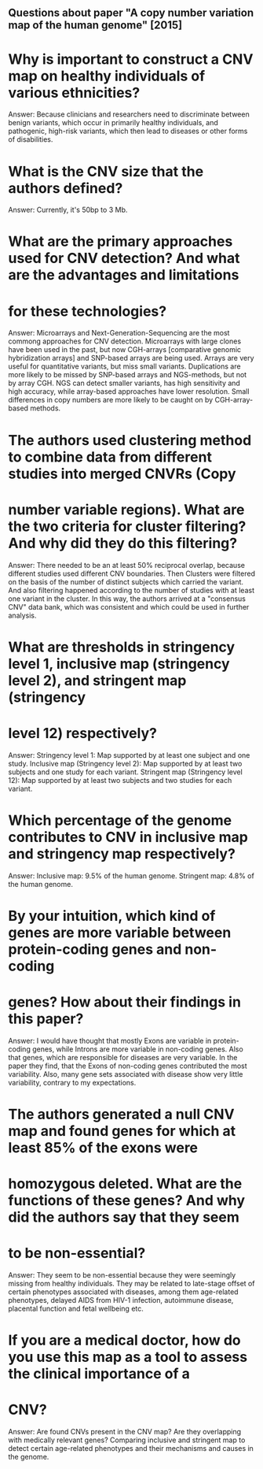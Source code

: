 ## Questions about paper "A copy number variation map of the human genome" [2015] 

# Why is important to construct a CNV map on healthy individuals of various ethnicities?

Answer: Because clinicians and researchers need to discriminate between benign variants, which occur in primarily healthy individuals, and pathogenic, high-risk variants, which then lead to diseases or other forms of disabilities.

# What is the CNV size that the authors defined? 

Answer: Currently, it's 50bp to 3 Mb. 

# What are the primary approaches used for CNV detection? And what are the advantages and limitations 
# for these technologies? 

Answer: Microarrays and Next-Generation-Sequencing are the most commong approaches for CNV detection. Microarrays with large clones have been used in the past, but now CGH-arrays [comparative genomic hybridization arrays] and SNP-based arrays are being used. 
Arrays are very useful for quantitative variants, but miss small variants. Duplications are more likely to be missed by SNP-based arrays and NGS-methods, but not by array CGH. NGS can detect smaller variants, has high sensitivity and high accuracy, while array-based approaches have lower resolution. Small differences in copy numbers are more likely to be caught on by CGH-array-based methods.

# The authors used clustering method to combine data from different studies into merged CNVRs (Copy 
# number variable regions). What are the two criteria for cluster filtering? And why did they do this filtering?

Answer: There needed to be an at least 50% reciprocal overlap, because different studies used different CNV boundaries. Then Clusters were filtered on the basis of the number of distinct subjects which carried the variant. And also filtering happened according to the number of studies with at least one variant in the cluster. In this way, the authors arrived at a "consensus CNV" data bank, which was consistent and which could be used in further analysis. 

# What are thresholds in stringency level 1, inclusive map (stringency level 2), and stringent map (stringency 
# level 12) respectively? 

Answer: Stringency level 1: Map supported by at least one subject and one study.
        Inclusive map (Stringency level 2): Map supported by at least two subjects and one study for each variant.
        Stringent map (Stringency level 12): Map supported by at least two subjects and two studies for each variant.

# Which percentage of the genome contributes to CNV in inclusive map and stringency map respectively? 

Answer: Inclusive map: 9.5% of the human genome.
        Stringent map: 4.8% of the human genome.
        
# By your intuition, which kind of genes are more variable between protein-coding genes and non-coding 
# genes? How about their findings in this paper? 

Answer: I would have thought that mostly Exons are variable in protein-coding genes, while Introns are more variable in non-coding genes. Also that genes, which are responsible for diseases are very variable.
In the paper they find, that the Exons of non-coding genes contributed the most variability. Also, many gene sets associated with disease show very little variability, contrary to my expectations. 

# The authors generated a null CNV map and found genes for which at least 85% of the exons were 
# homozygous deleted. What are the functions of these genes? And why did the authors say that they seem 
# to be non-essential?

Answer: They seem to be non-essential because they were seemingly missing from healthy individuals. They may be related to late-stage offset of certain phenotypes associated with diseases, among them age-related phenotypes, delayed AIDS from HIV-1 infection, autoimmune disease, placental function and fetal wellbeing etc. 

# If you are a medical doctor,  how do you use this map as a tool to assess the clinical importance of a 
# CNV?

Answer: Are found CNVs present in the CNV map? Are they overlapping with medically relevant genes? Comparing inclusive and stringent map to detect certain age-related phenotypes and their mechanisms and causes in the genome.
